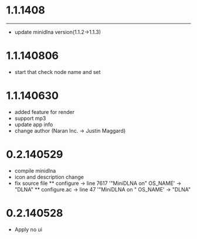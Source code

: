 1.1.1408
====
----
* update minidlna version(1.1.2->1.1.3)

1.1.140806
====
* start that check node name and set

1.1.140630
====
* added feature for render
* support mp3
* update app info
* change author (Naran Inc. -> Justin Maggard)

0.2.140529
====
* compile minidlna
* icon and description change
* fix source file
** configure -> line 7617 '"MiniDLNA on" OS_NAME' -> "DLNA"
** configure.ac -> line 47 '"MiniDLNA on " OS_NAME' -> "DLNA"

0.2.140528
====
* Apply no ui
